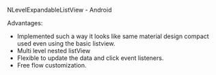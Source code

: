 NLevelExpandableListView - Android 

Advantages:

- Implemented such a way it looks like same material design compact used even using the basic listview.
- Multi level nested listView
- Flexible to update the data and click event listeners.
- Free flow customization.

